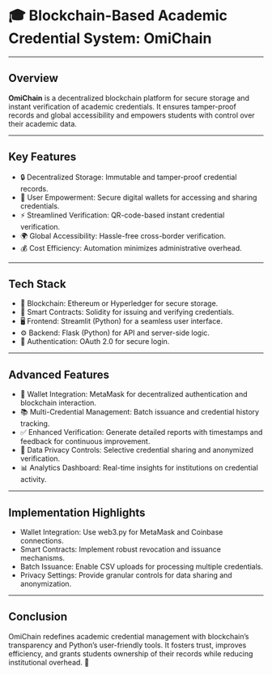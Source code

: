 # 🎓 Blockchain-Based Academic Credential System: OmiChain


---

## Overview

**OmiChain** is a decentralized blockchain platform for secure storage and instant verification of academic credentials. It ensures tamper-proof records and global accessibility and empowers students with control over their academic data.

---
## Key Features
- 🔒 Decentralized Storage: Immutable and tamper-proof credential records.
- 🙋 User Empowerment: Secure digital wallets for accessing and sharing credentials.
- ⚡ Streamlined Verification: QR-code-based instant credential verification.
- 🌍 Global Accessibility: Hassle-free cross-border verification.
- 💰 Cost Efficiency: Automation minimizes administrative overhead.
---
## Tech Stack
- 🔗 Blockchain: Ethereum or Hyperledger for secure storage.
- 📜 Smart Contracts: Solidity for issuing and verifying credentials.
- 🖥️ Frontend: Streamlit (Python) for a seamless user interface.
- ⚙️ Backend: Flask (Python) for API and server-side logic.
- 🔑 Authentication: OAuth 2.0 for secure login.
---
## Advanced Features
- 👛 Wallet Integration: MetaMask  for decentralized authentication and blockchain interaction.
- 📚 Multi-Credential Management: Batch issuance and credential history tracking.
- ✅ Enhanced Verification: Generate detailed reports with timestamps and feedback for continuous improvement.
- 🔐 Data Privacy Controls: Selective credential sharing and anonymized verification.
- 📊 Analytics Dashboard: Real-time insights for institutions on credential activity.
---
## Implementation Highlights
- Wallet Integration: Use web3.py for MetaMask and Coinbase connections.
- Smart Contracts: Implement robust revocation and issuance mechanisms.
- Batch Issuance: Enable CSV uploads for processing multiple credentials.
- Privacy Settings: Provide granular controls for data sharing and anonymization.
---
## Conclusion
OmiChain redefines academic credential management with blockchain’s transparency and Python’s user-friendly tools. It fosters trust, improves efficiency, and grants students ownership of their records while reducing institutional overhead. 🌟
